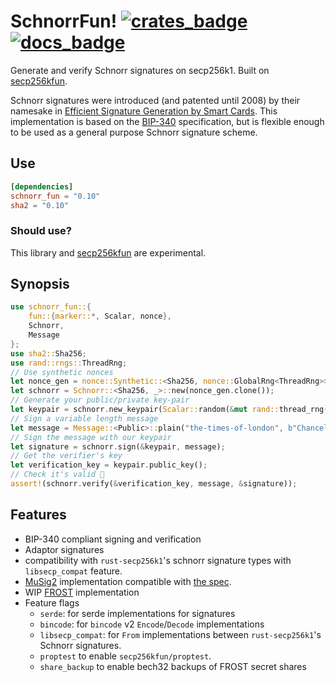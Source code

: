 # SchnorrFun!  [![crates_badge]][crates_url] [![docs_badge]][docs_url] 

[docs_badge]: https://docs.rs/schnorr_fun/badge.svg
[docs_url]: https://docs.rs/schnorr_fun
[crates_badge]: https://img.shields.io/crates/v/schnorr_fun.svg
[crates_url]: https://crates.io/crates/schnorr_fun

Generate and verify Schnorr signatures on secp256k1.
Built on [secp256kfun].

Schnorr signatures were introduced (and patented until 2008) by their namesake in [Efficient Signature Generation by Smart Cards][1].
This implementation is based on the [BIP-340] specification, but is flexible enough to be used as a general purpose Schnorr signature scheme.

## Use

``` toml
[dependencies]
schnorr_fun = "0.10"
sha2 = "0.10"
```

### Should use?

This library and [secp256kfun] are experimental.

## Synopsis

```rust
use schnorr_fun::{
    fun::{marker::*, Scalar, nonce},
    Schnorr,
    Message
};
use sha2::Sha256;
use rand::rngs::ThreadRng;
// Use synthetic nonces
let nonce_gen = nonce::Synthetic::<Sha256, nonce::GlobalRng<ThreadRng>>::default();
let schnorr = Schnorr::<Sha256, _>::new(nonce_gen.clone());
// Generate your public/private key-pair
let keypair = schnorr.new_keypair(Scalar::random(&mut rand::thread_rng()));
// Sign a variable length message
let message = Message::<Public>::plain("the-times-of-london", b"Chancellor on brink of second bailout for banks");
// Sign the message with our keypair
let signature = schnorr.sign(&keypair, message);
// Get the verifier's key
let verification_key = keypair.public_key();
// Check it's valid 🍿
assert!(schnorr.verify(&verification_key, message, &signature));
```

## Features

- BIP-340 compliant signing and verification
- Adaptor signatures
- compatibility with `rust-secp256k1`'s schnorr signature types with `libsecp_compat` feature.
- [MuSig2] implementation compatible with [the spec](https://github.com/jonasnick/bips/blob/90133b00affd7d10389fbde42ada68ff08563e1e/bip-musig2.mediawiki).
- WIP [FROST] implementation
- Feature flags
  - `serde`: for serde implementations for signatures
  - `bincode`: for `bincode` v2 `Encode`/`Decode` implementations
  - `libsecp_compat`: for `From` implementations between `rust-secp256k1`'s Schnorr signatures.
  - `proptest` to enable `secp256kfun/proptest`.
  - `share_backup` to enable bech32 backups of FROST secret shares

[1]: https://d-nb.info/1156214580/34
[BIP-340]: https://github.com/bitcoin/bips/blob/master/bip-0340.mediawiki
[secp256kfun]: https://docs.rs/secp256kfun
[secp256k1-zkp]: https://github.com/ElementsProject/secp256k1-zkp/pull/131
[MuSig2]: https://eprint.iacr.org/2020/1261.pdf
[FROST]: https://eprint.iacr.org/2020/852.pdf
